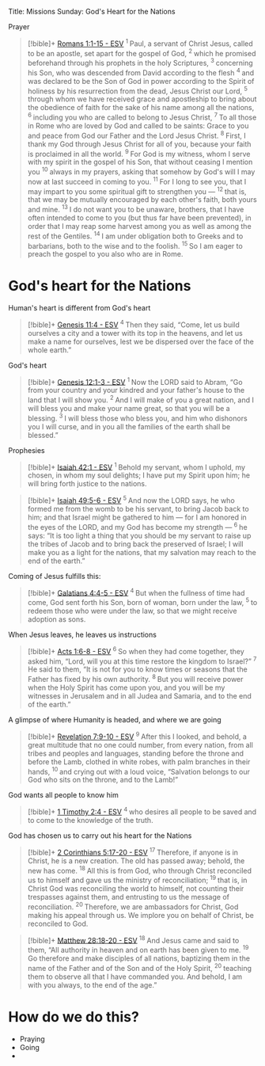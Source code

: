 Title: Missions Sunday: God's Heart for the Nations

Prayer
> [!bible]+ [Romans 1:1-15 - ESV](https://bolls.life/ESV/45/1/)
>  <sup> 1 </sup>Paul, a servant  of Christ Jesus, called to be an apostle, set apart for the gospel of God, <sup> 2 </sup>which he promised beforehand through his prophets in the holy Scriptures, <sup> 3 </sup>concerning his Son, who was descended from David  according to the flesh <sup> 4 </sup>and was declared to be the Son of God in power according to the Spirit of holiness by his resurrection from the dead, Jesus Christ our Lord, <sup> 5 </sup>through whom we have received grace and apostleship to bring about the obedience of faith for the sake of his name among all the nations, <sup> 6 </sup>including you who are called to belong to Jesus Christ, <sup> 7 </sup>To all those in Rome who are loved by God and called to be saints: Grace to you and peace from God our Father and the Lord Jesus Christ. <sup> 8 </sup>First, I thank my God through Jesus Christ for all of you, because your faith is proclaimed in all the world. <sup> 9 </sup>For God is my witness, whom I serve with my spirit in the gospel of his Son, that without ceasing I mention you <sup> 10 </sup>always in my prayers, asking that somehow by God's will I may now at last succeed in coming to you. <sup> 11 </sup>For I long to see you, that I may impart to you some spiritual gift to strengthen you — <sup> 12 </sup>that is, that we may be mutually encouraged by each other's faith, both yours and mine. <sup> 13 </sup>I do not want you to be unaware, brothers,  that I have often intended to come to you (but thus far have been prevented), in order that I may reap some harvest among you as well as among the rest of the Gentiles. <sup> 14 </sup>I am under obligation both to Greeks and to barbarians,  both to the wise and to the foolish. <sup> 15 </sup>So I am eager to preach the gospel to you also who are in Rome.


# God's heart for the Nations
Human's heart is different from God's heart
> [!bible]+ [Genesis 11:4 - ESV](https://bolls.life/ESV/1/11/)
>  <sup> 4 </sup>Then they said, “Come, let us build ourselves a city and a tower with its top in the heavens, and let us make a name for ourselves, lest we be dispersed over the face of the whole earth.”

God's heart
> [!bible]+ [Genesis 12:1-3 - ESV](https://bolls.life/ESV/1/12/)
>  <sup> 1 </sup>Now the LORD said  to Abram, “Go from your country  and your kindred and your father's house to the land that I will show you. <sup> 2 </sup>And I will make of you a great nation, and I will bless you and make your name great, so that you will be a blessing. <sup> 3 </sup>I will bless those who bless you, and him who dishonors you I will curse, and in you all the families of the earth shall be blessed.”

Prophesies 
> [!bible]+ [Isaiah 42:1 - ESV](https://bolls.life/ESV/23/42/)
>  <sup> 1 </sup>Behold my servant, whom I uphold, my chosen, in whom my soul delights; I have put my Spirit upon him; he will bring forth justice to the nations.

> [!bible]+ [Isaiah 49:5-6 - ESV](https://bolls.life/ESV/23/49/)
>  <sup> 5 </sup>And now the LORD says, he who formed me from the womb to be his servant, to bring Jacob back to him; and that Israel might be gathered to him — for I am honored in the eyes of the LORD, and my God has become my strength — <sup> 6 </sup>he says: “It is too light a thing that you should be my servant to raise up the tribes of Jacob and to bring back the preserved of Israel; I will make you as a light for the nations, that my salvation may reach to the end of the earth.”

Coming of Jesus fulfills this:
> [!bible]+ [Galatians 4:4-5 - ESV](https://bolls.life/ESV/48/4/)
>  <sup> 4 </sup>But when the fullness of time had come, God sent forth his Son, born of woman, born under the law, <sup> 5 </sup>to redeem those who were under the law, so that we might receive adoption as sons.

When Jesus leaves, he leaves us instructions
> [!bible]+ [Acts 1:6-8 - ESV](https://bolls.life/ESV/44/1/)
>  <sup> 6 </sup>So when they had come together, they asked him, “Lord, will you at this time restore the kingdom to Israel?” <sup> 7 </sup>He said to them,  “It is not for you to know times or seasons that the Father has fixed by his own authority. <sup> 8 </sup>But you will receive power when the Holy Spirit has come upon you, and you will be my witnesses in Jerusalem and in all Judea and Samaria, and to the end of the earth.”

A glimpse of where Humanity is headed, and where we are going
> [!bible]+ [Revelation 7:9-10 - ESV](https://bolls.life/ESV/66/7/)
>  <sup> 9 </sup>After this I looked, and behold, a great multitude that no one could number, from every nation, from all tribes and peoples and languages, standing before the throne and before the Lamb, clothed in white robes, with palm branches in their hands, <sup> 10 </sup>and crying out with a loud voice, “Salvation belongs to our God who sits on the throne, and to the Lamb!”

God wants all people to know him
> [!bible]+ [1 Timothy 2:4 - ESV](https://bolls.life/ESV/54/2/)
>  <sup> 4 </sup>who desires all people to be saved and to come to the knowledge of the truth.

God has chosen us to carry out his heart for the Nations
> [!bible]+ [2 Corinthians 5:17-20 - ESV](https://bolls.life/ESV/47/5/)
>  <sup> 17 </sup>Therefore, if anyone is in Christ, he is a new creation.  The old has passed away; behold, the new has come. <sup> 18 </sup>All this is from God, who through Christ reconciled us to himself and gave us the ministry of reconciliation; <sup> 19 </sup>that is, in Christ God was reconciling  the world to himself, not counting their trespasses against them, and entrusting to us the message of reconciliation. <sup> 20 </sup>Therefore, we are ambassadors for Christ, God making his appeal through us. We implore you on behalf of Christ, be reconciled to God.

> [!bible]+ [Matthew 28:18-20 - ESV](https://bolls.life/ESV/40/28/)
>  <sup> 18 </sup>And Jesus came and said to them,  “All authority in heaven and on earth has been given to me. <sup> 19 </sup>Go therefore and make disciples of all nations, baptizing them in  the name of the Father and of the Son and of the Holy Spirit, <sup> 20 </sup>teaching them to observe all that I have commanded you. And behold, I am with you always, to the end of the age.”

# How do we do this?
- Praying
- Going
- 
